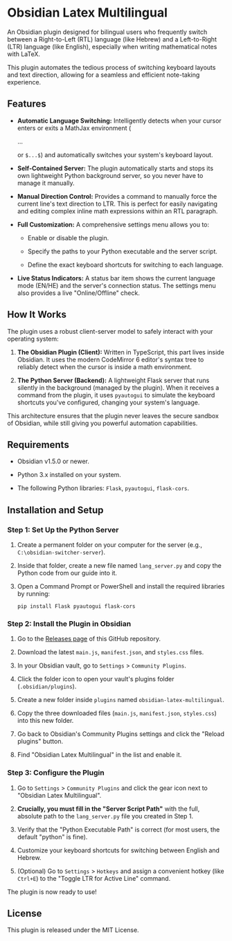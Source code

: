 # Obsidian Latex Multilingual

An Obsidian plugin designed for bilingual users who frequently switch between a Right-to-Left (RTL) language (like Hebrew) and a Left-to-Right (LTR) language (like English), especially when writing mathematical notes with LaTeX.

This plugin automates the tedious process of switching keyboard layouts and text direction, allowing for a seamless and efficient note-taking experience.

## Features

- **Automatic Language Switching:** Intelligently detects when your cursor enters or exits a MathJax environment (
    
    ...
    
    or `$...$`) and automatically switches your system's keyboard layout.
    
- **Self-Contained Server:** The plugin automatically starts and stops its own lightweight Python background server, so you never have to manage it manually.
    
- **Manual Direction Control:** Provides a command to manually force the current line's text direction to LTR. This is perfect for easily navigating and editing complex inline math expressions within an RTL paragraph.
    
- **Full Customization:** A comprehensive settings menu allows you to:
    
    - Enable or disable the plugin.
        
    - Specify the paths to your Python executable and the server script.
        
    - Define the exact keyboard shortcuts for switching to each language.
        
- **Live Status Indicators:** A status bar item shows the current language mode (EN/HE) and the server's connection status. The settings menu also provides a live "Online/Offline" check.
    

## How It Works

The plugin uses a robust client-server model to safely interact with your operating system:

1. **The Obsidian Plugin (Client):** Written in TypeScript, this part lives inside Obsidian. It uses the modern CodeMirror 6 editor's syntax tree to reliably detect when the cursor is inside a math environment.
    
2. **The Python Server (Backend):** A lightweight Flask server that runs silently in the background (managed by the plugin). When it receives a command from the plugin, it uses `pyautogui` to simulate the keyboard shortcuts you've configured, changing your system's language.
    

This architecture ensures that the plugin never leaves the secure sandbox of Obsidian, while still giving you powerful automation capabilities.

## Requirements

- Obsidian v1.5.0 or newer.
    
- Python 3.x installed on your system.
    
- The following Python libraries: `Flask`, `pyautogui`, `flask-cors`.
    

## Installation and Setup

### Step 1: Set Up the Python Server

1. Create a permanent folder on your computer for the server (e.g., `C:\obsidian-switcher-server`).
    
2. Inside that folder, create a new file named `lang_server.py` and copy the Python code from our guide into it.
    
3. Open a Command Prompt or PowerShell and install the required libraries by running:
    
    ```
    pip install Flask pyautogui flask-cors
    ```
    

### Step 2: Install the Plugin in Obsidian

1. Go to the [Releases page](https://www.google.com/search?q=https://github.com/YOUR_USERNAME/obsidian-latex-multilingual/releases "null") of this GitHub repository.
    
2. Download the latest `main.js`, `manifest.json`, and `styles.css` files.
    
3. In your Obsidian vault, go to `Settings` > `Community Plugins`.
    
4. Click the folder icon to open your vault's plugins folder (`.obsidian/plugins`).
    
5. Create a new folder inside `plugins` named `obsidian-latex-multilingual`.
    
6. Copy the three downloaded files (`main.js`, `manifest.json`, `styles.css`) into this new folder.
    
7. Go back to Obsidian's Community Plugins settings and click the "Reload plugins" button.
    
8. Find "Obsidian Latex Multilingual" in the list and enable it.
    

### Step 3: Configure the Plugin

1. Go to `Settings` > `Community Plugins` and click the gear icon next to "Obsidian Latex Multilingual".
    
2. **Crucially, you must fill in the "Server Script Path"** with the full, absolute path to the `lang_server.py` file you created in Step 1.
    
3. Verify that the "Python Executable Path" is correct (for most users, the default "python" is fine).
    
4. Customize your keyboard shortcuts for switching between English and Hebrew.
    
5. (Optional) Go to `Settings` > `Hotkeys` and assign a convenient hotkey (like `Ctrl+E`) to the "Toggle LTR for Active Line" command.
    

The plugin is now ready to use!

## License

This plugin is released under the MIT License.